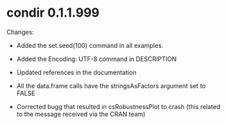 # condir 0.1.1.999

Changes:

* Added the set.seed(100) command in all examples.

* Added the Encoding: UTF-8 command in DESCRIPTION

* Updated references in the documentation

* All the data.frame calls have the stringsAsFactors argument set to FALSE

* Corrected bugg that resulted in csRobustnessPlot to crash (this related to the message received via the CRAN team)




